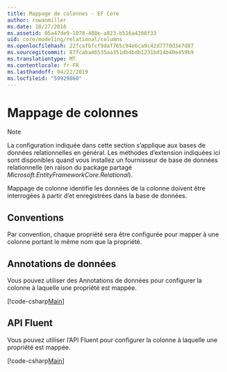 ```yaml
---
title: Mappage de colonnes - EF Core
author: rowanmiller
ms.date: 10/27/2016
ms.assetid: 05a47de9-1078-488e-a823-b516a4208f33
uid: core/modeling/relational/columns
ms.openlocfilehash: 22fcafbfcf9daf765c94e6ca9c42d7770d3e7d07
ms.sourcegitcommit: 87fcaba46535aa351db4bdb1231bd14b40e459b9
ms.translationtype: MT
ms.contentlocale: fr-FR
ms.lasthandoff: 04/22/2019
ms.locfileid: "59929860"
---
```

# <a name="column-mapping"></a>Mappage de colonnes

> [!NOTE]  
> La configuration indiquée dans cette section s’applique aux bases de données relationnelles en général. Les méthodes d’extension indiquées ici sont disponibles quand vous installez un fournisseur de base de données relationnelle (en raison du package partagé *Microsoft.EntityFrameworkCore.Relational*).

Mappage de colonne identifie les données de la colonne doivent être interrogées à partir d’et enregistrées dans la base de données.

## <a name="conventions"></a>Conventions

Par convention, chaque propriété sera être configurée pour mapper à une colonne portant le même nom que la propriété.

## <a name="data-annotations"></a>Annotations de données

Vous pouvez utiliser des Annotations de données pour configurer la colonne à laquelle une propriété est mappée.

[!code-csharp[Main](../../../../samples/core/Modeling/DataAnnotations/Samples/Relational/Column.cs?highlight=13)]

## <a name="fluent-api"></a>API Fluent

Vous pouvez utiliser l’API Fluent pour configurer la colonne à laquelle une propriété est mappée.

[!code-csharp[Main](../../../../samples/core/Modeling/FluentAPI/Samples/Relational/Column.cs?highlight=11-13)]
